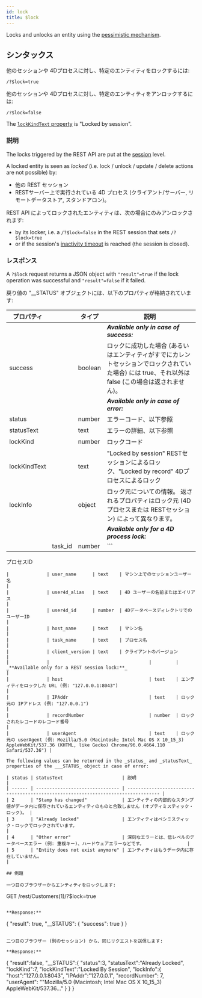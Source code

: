 ```yaml
---
id: lock
title: $lock
---
```


Locks and unlocks an entity using the [pessimistic mechanism](../ORDA/entities.md#pessimistic-lock).

## シンタックス

他のセッションや 4Dプロセスに対し、特定のエンティティをロックするには:

```
/?$lock=true
```

他のセッションや 4Dプロセスに対し、特定のエンティティをアンロックするには:

```
/?$lock=false
```

The [`lockKindText` property](../API/EntityClass.md#lock) is "Locked by session".

### 説明

The locks triggered by the REST API are put at the [session](authUsers.md#opening-sessions) level.

A locked entity is seen as _locked_ (i.e. lock / unlock / update / delete actions are not possible) by:

- 他の REST セッション
- RESTサーバー上で実行されている 4D プロセス (クライアント/サーバー, リモートデータストア, スタンドアロン)。

REST API によってロックされたエンティティは、次の場合にのみアンロックされます:

- by its locker, i.e. a `/?$lock=false` in the REST session that sets `/?$lock=true`
- or if the session's [inactivity timeout]($directory.md) is reached (the session is closed).

### レスポンス

A `?$lock` request returns a JSON object with `"result"=true` if the lock operation was successful and `"result"=false` if it failed.

戻り値の "__STATUS" オブジェクトには、以下のプロパティが格納されています:

| プロパティ        |                                     | タイプ     | 説明                                                                                                                                                                                                                                                 |
| ------------ | ----------------------------------- | ------- | -------------------------------------------------------------------------------------------------------------------------------------------------------------------------------------------------------------------------------------------------- |
|              |                                     |         | _**Available only in case of success:**_                                                                                                                                                                                                           |
| success      |                                     | boolean | ロックに成功した場合 (あるいはエンティティがすでにカレントセッションでロックされていた場合) には true、それ以外は false (この場合は返されません)。                                                                                                                           |
|              |                                     |         | _**Available only in case of error:**_                                                                                                                                                                                                             |
| status       |                                     | number  | エラーコード、以下参照                                                                                                                                                                                                                                        |
| statusText   |                                     | text    | エラーの詳細、以下参照                                                                                                                                                                                                                                        |
| lockKind     |                                     | number  | ロックコード                                                                                                                                                                                                                                             |
| lockKindText |                                     | text    | "Locked by session" RESTセッションによるロック、"Locked by record" 4Dプロセスによるロック                                                                                                                                                                                |
| lockInfo     |                                     | object  | ロック元についての情報。 返されるプロパティはロック元 (4Dプロセスまたは RESTセッション) によって異なります。                                                                                                                                                                    |
|              |                                     |         | _**Available only for a 4D process lock:**_                                                                                                                                                                                                        |
|              | task_id        | number  | ```
プロセスID
```                                                                                                                                                                                                                                     |
|              | user_name      | text    | マシン上でのセッションユーザー名                                                                                                                                                                                                                                   |
|              | user4d_alias   | text    | 4D ユーザーの名前またはエイリアス                                                                                                                                                                                                                                 |
|              | user4d_id      | number  | 4DデータベースディレクトリでのユーザーID                                                                                                                                                                                                                             |
|              | host_name      | text    | マシン名                                                                                                                                                                                                                                               |
|              | task_name      | text    | プロセス名                                                                                                                                                                                                                                              |
|              | client_version | text    | クライアントのバージョン                                                                                                                                                                                                                                       |
|              |                                     |         | _**Available only for a REST session lock:**_                                                                                                                                                                                                      |
|              | host                                | text    | エンティティをロックした URL (例: "127.0.0.1:8043")                                                                                                                                                                                          |
|              | IPAddr                              | text    | ロック元の IPアドレス (例: "127.0.0.1")                                                                                                                                                                                                   |
|              | recordNumber                        | number  | ロックされたレコードのレコード番号                                                                                                                                                                                                                                  |
|              | userAgent                           | text    | ロック元の userAgent (例: Mozilla/5.0 (Macintosh; Intel Mac OS X 10_15_3) AppleWebKit/537.36 (KHTML, like Gecko) Chrome/96.0.4664.110 Safari/537.36") |

The following values can be returned in the _status_ and _statusText_ properties of the ___STATUS_ object in case of error:

| status | statusText                      | 説明                                                                                 |
| ------ | ------------------------------- | ---------------------------------------------------------------------------------- |
| 2      | "Stamp has changed"             | エンティティの内部的なスタンプ値がデータ内に保存されているエンティティのものと合致しません (オプティミスティック・ロック)。 |
| 3      | "Already locked"                | エンティティはペシミスティック・ロックでロックされています。                                                     |
| 4      | "Other error"                   | 深刻なエラーとは、低レベルのデータベースエラー (例: 重複キー)、ハードウェアエラーなどです。                |
| 5      | "Entity does not exist anymore" | エンティティはもうデータ内に存在していません。                                                            |

## 例題

一つ目のブラウザーからエンティティをロックします:

```
GET /rest/Customers(1)/?$lock=true
```

**Response:**

```
{
	"result": true,
	"__STATUS": {
		"success": true
	}
}
```

二つ目のブラウザー (別のセッション) から、同じリクエストを送信します:

**Response:**

```
{
	"result":false,
	"__STATUS":{
		"status":3,
		"statusText":"Already Locked",
		"lockKind":7,
		"lockKindText":"Locked By Session",
		"lockInfo":{
			"host":"127.0.0.1:8043",
			"IPAddr":"127.0.0.1",
			"recordNumber": 7,
			"userAgent": ""Mozilla/5.0 (Macintosh; Intel Mac OS X 10_15_3) AppleWebKit/537.36..."
		}
	}
}
```
